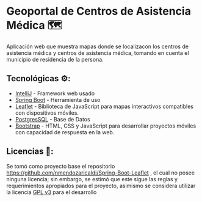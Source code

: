 # Geoportal de Centros de Asistencia Médica  🗺️
Aplicación web que muestra mapas donde se localizacon los centros de asistencia médica y centros de asistencia médica, tomando en cuenta el municipio de residencia de la persona.

## Tecnológicas ⚙️:
* [IntelliJ](https://www.jetbrains.com/es-es/idea/) - Framework web usado
* [Spring Boot](https://spring.io/projects/spring-boot) - Herramienta de uso
* [Leaflet](https://leafletjs.com/) - Biblioteca de JavaScript para mapas interactivos compatibles con dispositivos móviles.
* [PostgresSQL](https://www.postgresql.org/) - Base de Datos
* [Bootstrap](https://getbootstrap.com/) - HTML, CSS y JavaScript para desarrollar proyectos móviles con capacidad de respuesta en la web.


## Licencias 📄:
Se tomó como proyecto base el repositorio https://github.com/nmendozaricaldi/Spring-Boot-Leaflet , el cual no posee ninguna licencia; sin embargo, se estimó que este sigue las reglas y requerimientos apropiados para el proyecto, asimismo se considera utilizar la licencia [GPL v3](https://www.gnu.org/licenses/gpl-3.0.html) para el desarrollo
